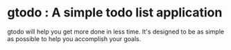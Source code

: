 # gtodo : A simple todo list application

gtodo will help you get more done in less time.
It's designed to be as simple as possible to help you
accomplish your goals.
